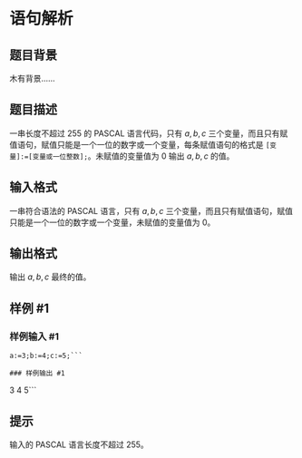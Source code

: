 # 语句解析

## 题目背景

木有背景……


## 题目描述

一串长度不超过 $255$ 的 PASCAL 语言代码，只有 $a,b,c$ 三个变量，而且只有赋值语句，赋值只能是一个一位的数字或一个变量，每条赋值语句的格式是 `[变量]:=[变量或一位整数];`。未赋值的变量值为 $0$ 输出 $a,b,c$ 的值。

## 输入格式

一串符合语法的 PASCAL 语言，只有 $a,b,c$ 三个变量，而且只有赋值语句，赋值只能是一个一位的数字或一个变量，未赋值的变量值为 $0$。


## 输出格式

输出 $a,b,c$ 最终的值。


## 样例 #1

### 样例输入 #1
```
a:=3;b:=4;c:=5;```

### 样例输出 #1

```
3 4 5```

## 提示

输入的 PASCAL 语言长度不超过 $255$。
